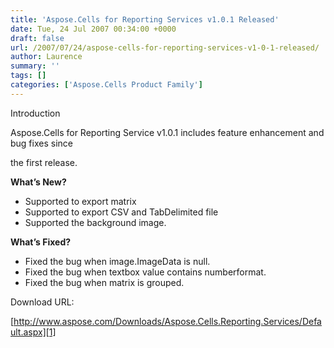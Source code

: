 ```yaml
---
title: 'Aspose.Cells for Reporting Services v1.0.1 Released'
date: Tue, 24 Jul 2007 00:34:00 +0000
draft: false
url: /2007/07/24/aspose-cells-for-reporting-services-v1-0-1-released/
author: Laurence
summary: ''
tags: []
categories: ['Aspose.Cells Product Family']
---
```


Introduction

Aspose.Cells for Reporting Service v1.0.1 includes feature enhancement and bug fixes since

the first release.

**What’s New?**

*   Supported to export matrix
*   Supported to export CSV and TabDelimited file
*   Supported the background image.

**What’s Fixed?**

*   Fixed the bug when image.ImageData is null.
*   Fixed the bug when textbox value contains numberformat.
*   Fixed the bug when matrix is grouped.

Download URL:

[http://www.aspose.com/Downloads/Aspose.Cells.Reporting.Services/Default.aspx][1]




[1]: https://docs.aspose.com/display/diagramjava/How+to+Convert+a+Visio+Diagram




